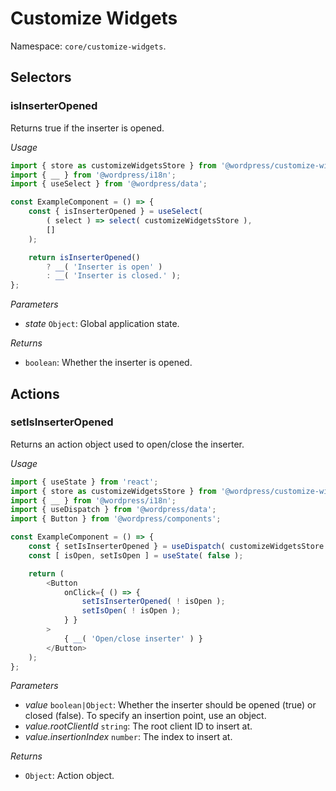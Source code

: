 # Customize Widgets

Namespace: `core/customize-widgets`.

## Selectors

<!-- START TOKEN(Autogenerated selectors|../../../packages/customize-widgets/src/store/selectors.js) -->

### isInserterOpened

Returns true if the inserter is opened.

_Usage_

```js
import { store as customizeWidgetsStore } from '@wordpress/customize-widgets';
import { __ } from '@wordpress/i18n';
import { useSelect } from '@wordpress/data';

const ExampleComponent = () => {
	const { isInserterOpened } = useSelect(
		( select ) => select( customizeWidgetsStore ),
		[]
	);

	return isInserterOpened()
		? __( 'Inserter is open' )
		: __( 'Inserter is closed.' );
};
```

_Parameters_

-   _state_ `Object`: Global application state.

_Returns_

-   `boolean`: Whether the inserter is opened.

<!-- END TOKEN(Autogenerated selectors|../../../packages/customize-widgets/src/store/selectors.js) -->

## Actions

<!-- START TOKEN(Autogenerated actions|../../../packages/customize-widgets/src/store/actions.js) -->

### setIsInserterOpened

Returns an action object used to open/close the inserter.

_Usage_

```js
import { useState } from 'react';
import { store as customizeWidgetsStore } from '@wordpress/customize-widgets';
import { __ } from '@wordpress/i18n';
import { useDispatch } from '@wordpress/data';
import { Button } from '@wordpress/components';

const ExampleComponent = () => {
	const { setIsInserterOpened } = useDispatch( customizeWidgetsStore );
	const [ isOpen, setIsOpen ] = useState( false );

	return (
		<Button
			onClick={ () => {
				setIsInserterOpened( ! isOpen );
				setIsOpen( ! isOpen );
			} }
		>
			{ __( 'Open/close inserter' ) }
		</Button>
	);
};
```

_Parameters_

-   _value_ `boolean|Object`: Whether the inserter should be opened (true) or closed (false). To specify an insertion point, use an object.
-   _value.rootClientId_ `string`: The root client ID to insert at.
-   _value.insertionIndex_ `number`: The index to insert at.

_Returns_

-   `Object`: Action object.

<!-- END TOKEN(Autogenerated actions|../../../packages/customize-widgets/src/store/actions.js) -->
